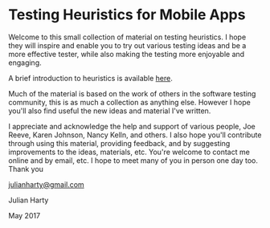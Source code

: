 # Testing Heuristics for Mobile Apps
Welcome to this small collection of material on testing heuristics. I hope they will inspire and enable you to try out various testing ideas and be a more effective tester, while also making the testing more enjoyable and engaging.

A brief introduction to heuristics is available [here](on_heuristics.md).

Much of the material is based on the work of others in the software testing community, this is as much a collection as anything else. However I hope you'll also find useful the new ideas and material I've written.

I appreciate and acknowledge the help and support of various people, Joe Reeve, Karen Johnson, Nancy Kelln, and others. I also hope you'll contribute through using this material, providing feedback, and by suggesting improvements to the ideas, materials, etc. You're welcome to contact me online and by email, etc. I hope to meet many of you in person one day too.
Thank you

[julianharty@gmail.com](mailto:julianharty@gmail.com)

Julian Harty

May 2017
